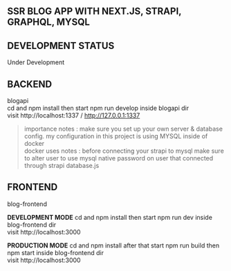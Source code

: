 ## SSR BLOG APP WITH NEXT.JS, STRAPI, GRAPHQL, MYSQL

## DEVELOPMENT STATUS
Under Development 

## BACKEND 
blogapi  
cd and npm install then start npm run develop inside blogapi dir  
visit http://localhost:1337 / http://127.0.0.1:1337  
  
> importance notes : make sure you set up your own server & database config. my configuration in this project is using MYSQL inside of docker  
> docker uses notes : before connecting your strapi to mysql make sure to alter user to use mysql native password on user that connected through strapi database.js  

## FRONTEND  
blog-frontend  

**DEVELOPMENT MODE**
cd and npm install then start npm run dev inside blog-frontend dir  
visit http://localhost:3000  

**PRODUCTION MODE**
cd and npm install after that start npm run build then npm start inside blog-frontend dir  
visit http://localhost:3000  
